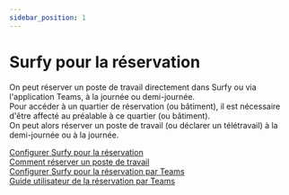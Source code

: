 ```yaml
---
sidebar_position: 1
---
```


# Surfy pour la réservation

On peut réserver un poste de travail directement dans Surfy ou via l'application Teams, à la journée ou demi-journée.<br />
Pour accéder à un quartier de réservation (ou bâtiment), il est nécessaire d'être affecté au préalable à ce quartier (ou bâtiment).<br />
On peut alors réserver un poste de travail (ou déclarer un télétravail) à la demi-journée ou à la journée.<br />

[Configurer Surfy pour la réservation](/docs/courses/occupy/occupycourse)<br />
[Comment réserver un poste de travail](/docs/tutorials/booking/create)<br />
[Configurer Surfy pour la réservation par Teams](/docs/tutorials/booking/create#réserver-depuis-teams)<br />
[Guide utilisateur de la réservation par Teams](/docs/tutorials/teams/users)<br />
